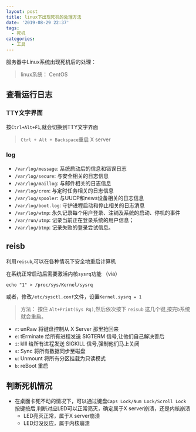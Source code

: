 ```yaml
---
layout: post
title: linux下出现死机的处理方法
date: '2019-08-29 22:37'
tags:
  - 死机
categories:
  - 工具
---
```


服务器中Linux系统出现死机后的处理：

> linux系统： CentOS

<!--more-->

## 查看运行日志

### TTY文字界面

按`Ctrl+Alt+F1`,就会切换到TTY文字界面

> `Ctrl + Alt + Backspace`重启 X server
### log

- `/var/log/message`: 系统启动后的信息和错误日志
- `/var/log/secure`: 与安全相关的日志信息
- `/var/log/maillog`: 与邮件相关的日志信息
- `/var/log/cron`: 与定时任务相关的日志信息
- `/var/log/spooler`: 与UUCP和news设备相关的日志信息
- `/var/log/boot.log`: 守护进程启动和停止相关的日志消息
- `/var/log/wtmp`: 永久记录每个用户登录、注销及系统的启动、停机的事件
- `/var/run/utmp`: 记录当前正在登录系统的用户信息；
- `/var/log/btmp`: 记录失败的登录尝试信息。

## reisb

利用`reisub`,可以在各种情况下安全地重启计算机

在系统正常启动后需要激活内核`sysrq`功能 （via）
```
echo "1" > /proc/sys/Kernel/sysrq
```
或者，修改`/etc/sysctl.conf`文件，设置`Kernel.sysrq = 1`

> 方法： 按住 `Alt+Print(Sys Rq)`,然后依次按下 `reisub` 这几个键,按完`b`系统就会重启。

- `r`: unRaw 将键盘控制从 X Server 那里抢回来
- `e`: tErminate 给所有进程发送 SIGTERM 信号,让他们自己解决善后
- `i`: kIll 给所有进程发送 SIGKILL 信号,强制他们马上关闭
- `s`: Sync 将所有数据同步至磁盘
- `u`: Unmount 将所有分区挂载为只读模式
- `b`: reBoot 重启

## 判断死机情况

- 在桌面卡死不动的情况下，可以通过键盘`Caps Lock/Num Lock/Scroll Lock`按键按后,判断对应LED可以正常亮灭，确定属于X server崩溃，还是内核崩溃
  - LED亮灭正常，属于X server崩溃
  - LED灯没反应，属于内核崩溃
